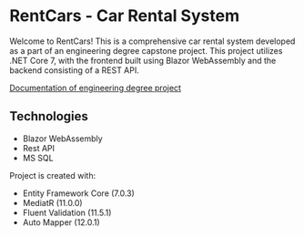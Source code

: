 # RentCars - Car Rental System

Welcome to RentCars! This is a comprehensive car rental system developed as a part of an engineering degree capstone project. This project utilizes .NET Core 7, with the frontend built using Blazor WebAssembly and the backend consisting of a REST API.

[Documentation of engineering degree project](https://dawidflorian.pl/file/RentCars_Dawid_Florian.pdf)

## Technologies
* Blazor WebAssembly
* Rest API
* MS SQL

Project is created with:
- Entity Framework Core (7.0.3)
- MediatR (11.0.0)
- Fluent Validation (11.5.1)
- Auto Mapper (12.0.1)
